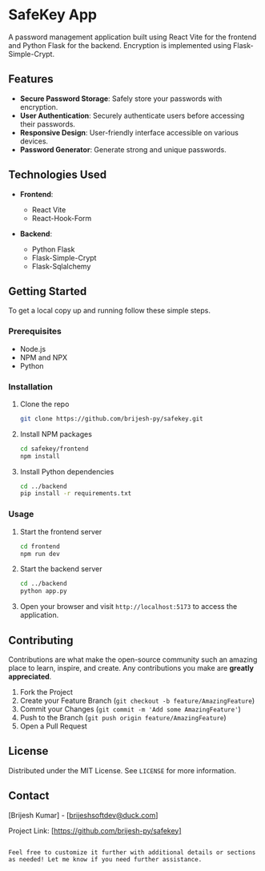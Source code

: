 # SafeKey App

A password management application built using React Vite for the frontend and Python Flask for the backend. Encryption is implemented using Flask-Simple-Crypt.

## Features

- **Secure Password Storage**: Safely store your passwords with encryption.
- **User Authentication**: Securely authenticate users before accessing their passwords.
- **Responsive Design**: User-friendly interface accessible on various devices.
- **Password Generator**: Generate strong and unique passwords.

## Technologies Used

- **Frontend**:
  - React Vite
  - React-Hook-Form

- **Backend**:
  - Python Flask
  - Flask-Simple-Crypt
  - Flask-Sqlalchemy

## Getting Started

To get a local copy up and running follow these simple steps.

### Prerequisites

- Node.js
- NPM and NPX
- Python

### Installation

1. Clone the repo
   ```sh
   git clone https://github.com/brijesh-py/safekey.git
   ```
2. Install NPM packages
   ```sh
   cd safekey/frontend
   npm install
   ```
3. Install Python dependencies
   ```sh
   cd ../backend
   pip install -r requirements.txt
   ```

### Usage

1. Start the frontend server
   ```sh
   cd frontend
   npm run dev
   ```
2. Start the backend server
   ```sh
   cd ../backend
   python app.py
   ```
3. Open your browser and visit `http://localhost:5173` to access the application.

## Contributing

Contributions are what make the open-source community such an amazing place to learn, inspire, and create. Any contributions you make are **greatly appreciated**.

1. Fork the Project
2. Create your Feature Branch (`git checkout -b feature/AmazingFeature`)
3. Commit your Changes (`git commit -m 'Add some AmazingFeature'`)
4. Push to the Branch (`git push origin feature/AmazingFeature`)
5. Open a Pull Request

## License

Distributed under the MIT License. See `LICENSE` for more information.

## Contact

[Brijesh Kumar] - [brijeshsoftdev@duck.com]

Project Link: [https://github.com/brijesh-py/safekey]
```

Feel free to customize it further with additional details or sections as needed! Let me know if you need further assistance.
